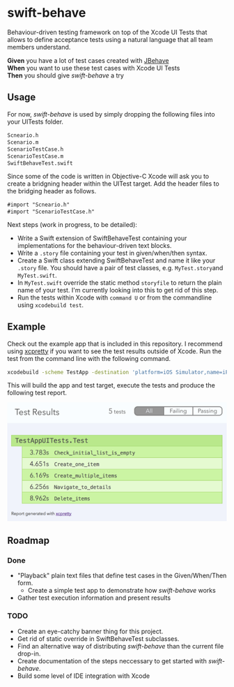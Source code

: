 # swift-behave
Behaviour-driven testing framework on top of the Xcode UI Tests that allows to define acceptance tests using a natural language that all team members understand.

**Given** you have a lot of test cases created with [JBehave](http://www.jbehave.org)  
**When** you want to use these test cases with Xcode UI Tests  
**Then** you should give _swift-behave_ a try  

## Usage

For now, *swift-behave* is used by simply dropping the following files into your UITests folder. 

    Scneario.h
    Scenario.m
    ScenarioTestCase.h
    ScenarioTestCase.m
    SwiftBehaveTest.swift

Since some of the code is written in Objective-C Xcode will ask you to create a bridgning header within the UITest target. Add the header files to the bridging header as follows.

```objc
#import "Scneario.h"
#import "ScenarioTestCase.h"
```

Next steps (work in progress, to be detailed):
* Write a Swift extension of SwiftBehaveTest containing your implementations for the behaviour-driven text blocks.
* Write a `.story` file containing your test in given/when/then syntax.
* Create a Swift class extending SwiftBehaveTest and name it like your `.story` file. You should have a pair of test classes, e.g. `MyTest.story`and `MyTest.swift`. 
* In `MyTest.swift` override the static method `storyfile` to return the plain name of your test. I'm currently looking into this to get rid of this step.
* Run the tests within Xcode with `command U` or from the commandline using `xcodebuild test`.

## Example

Check out the example app that is included in this repository. I recommend using [xcpretty](https://github.com/supermarin/xcpretty) if you want to see the test results outside of Xcode. Run the test from the command line with the following command.

```bash
xcodebuild -scheme TestApp -destination 'platform=iOS Simulator,name=iPhone 5s,OS=9.3' test | xcpretty -r html
```

This will build the app and test target, execute the tests and produce the following test report.

![](Images/swift-behave_output.png)

## Roadmap

### Done
* "Playback" plain text files that define test cases in the Given/When/Then form.
  * Create a simple test app to demonstrate how *swift-behave* works
* Gather test execution information and present results

### TODO
* Create an eye-catchy banner thing for this project.
* Get rid of static override in SwiftBehaveTest subclasses.
* Find an alternative way of distributing *swift-behave* than the current file drop-in.
* Create documentation of the steps neccessary to get started with *swift-behave*.
* Build some level of IDE integration with Xcode
